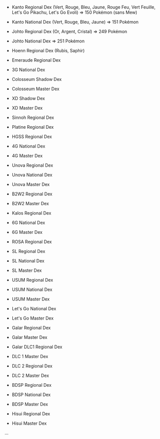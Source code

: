 - Kanto Regional Dex (Vert, Rouge, Bleu, Jaune, Rouge Feu, 
Vert Feuille, Let's Go Pikachu, Let's Go Evoli)
=> 150 Pokémon (sans Mew)
- Kanto National Dex (Vert, Rouge, Bleu, Jaune)
=> 151 Pokémon


- Johto Regional Dex (Or, Argent, Cristal) => 249 Pokémon
- Johto National Dex => 251 Pokémon


- Hoenn Regional Dex (Rubis, Saphir)
- Emeraude Regional Dex
- 3G National Dex
- Colosseum Shadow Dex
- Colosseum Master Dex
- XD Shadow Dex
- XD Master Dex


- Sinnoh Regional Dex
- Platine Regional Dex
- HGSS Regional Dex
- 4G National Dex
- 4G Master Dex


- Unova Regional Dex
- Unova National Dex
- Unova Master Dex
- B2W2 Regional Dex
- B2W2 Master Dex

- Kalos Regional Dex
- 6G National Dex
- 6G Master Dex
- ROSA Regional Dex


- SL Regional Dex
- SL National Dex
- SL Master Dex
- USUM Regional Dex
- USUM National Dex
- USUM Master Dex
- Let's Go National Dex
- Let's Go Master Dex


- Galar Regional Dex
- Galar Master Dex
- Galar DLC1 Regional Dex
- DLC 1 Master Dex
- DLC 2 Regional Dex
- DLC 2 Master Dex

- BDSP Regional Dex
- BDSP National Dex
- BDSP Master Dex
- Hisui Regional Dex
- Hisui Master Dex


...